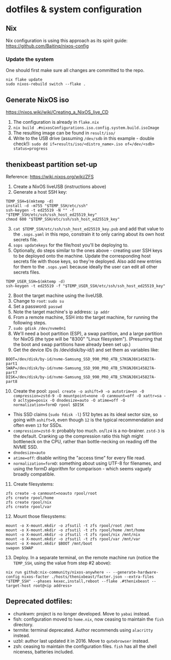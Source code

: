 # dotfiles & system configuration

## Nix
Nix configuration is using this approach as its spirit guide: https://github.com/Baitinq/nixos-config

### Update the system

One should first make sure all changes are committed to the repo.
```
nix flake update
sudo nixos-rebuild switch --flake .
```

## Generate NixOS iso

https://nixos.wiki/wiki/Creating_a_NixOS_live_CD

1. The configuration is already in `flake.nix`
2. `nix build .#nixosConfigurations.iso.config.system.build.isoImage`
3. The resulting image can be found in `result/iso/`
4. Write to the USB drive (assuming `/dev/sdb` in this example - double check!): `sudo dd if=results/iso/<distro_name>.iso of=/dev/<sdb> status=progress`

## thenixbeast partition set-up

Reference: https://wiki.nixos.org/wiki/ZFS

1. Create a NixOS liveUSB (instructions above)
2. Generate a host SSH key:
  ```
  TEMP_SSH=$(mktemp -d)
  install -d -m755 "$TEMP_SSH/etc/ssh"
  ssh-keygen -t ed25519 -N "" -f "$TEMP_SSH/etc/ssh/ssh_host_ed25519_key"
  chmod 600 "$TEMP_SSH/etc/ssh/ssh_host_ed25519_key"
  ```
3. `cat $TEMP_SSH/etc/ssh/ssh_host_ed25519_key.pub` and add that value to the `.sops.yaml` in this repo, constrain it to only caring about its own host secrets file.
4. `sops updatekeys` for the file/host you'll be deploying to.
5. Optionally, do steps similar to the ones above - creating user SSH keys to be deployed onto the machine.  Update the corresponding host secrets file with those keys, so they're deployed.  Also add new entries for them to the `.sops.yaml` because ideally the user can edit all other secrets files.
  ```
  TEMP_USER_SSH=$(mktemp -d)
  ssh-keygen -t ed25519 -f "$TEMP_USER_SSH/etc/ssh/ssh_host_ed25519_key"
  ```
2. Boot the target machine using the liveUSB.
3. Change to `root`: `sudo su`
4. Set a password: `passwd`
5. Note the target machine's ip address: `ip addr`
6. From a remote machine, SSH into the target machine, for running the following steps.
7. `sudo gdisk /dev/nvme0n1`
8. We'll need a boot partition (ESP), a swap partition, and a large partition for NixOS (the type will be "8300" "Linux filesystem").  (Presuming that the boot and swap partitions have already been set up.)
9. Get the device IDs (ls /dev/disk/by-id/) and set them as variables like:
  ```
  BOOT=/dev/disk/by-id/nvme-Samsung_SSD_990_PRO_4TB_S7KGNJ0X145827A-part1
  SWAP=/dev/disk/by-id/nvme-Samsung_SSD_990_PRO_4TB_S7KGNJ0X145827A-part7
  DISK=/dev/disk/by-id/nvme-Samsung_SSD_990_PRO_4TB_S7KGNJ0X145827A-part8
  ```
10. Create the pool: `zpool create -o ashift=9 -o autotrim=on -O compression=zstd-9 -O mountpoint=none -O canmount=off -O xattr=sa -O acltype=posix -O dnodesize=auto -O atime=off -O normalization=formD rpool $DISK`
  * This SSD claims (`sudo fdisk -l`) 512 bytes as its ideal sector size, so going with `ashift=9`, even though `12` is the typical recommendation and often even `13` for SSDs.
  * `compression=zstd-9`: probably too much.  `on`/`lz4` is a no-brainer.  `zstd-3` is the default.  Cranking up the compression ratio this high might bottleneck on the CPU, rather than bottle-necking on reading off the NVME SSD.
  * `dnodesize=auto`
  * `atime=off`: disable writing the "access time" for every file read.
  * `normalization=formD`: something about using UTF-8 for filenames, and using the formD algorithm for comparison - which seems vaguely broadly compatible.
11. Create filesystems:
  ```
  zfs create -o canmount=noauto rpool/root
  zfs create rpool/home
  zfs create rpool/nix
  zfs create rpool/var
  ```
12. Mount those filesystems:
  ```
  mount -o X-mount.mkdir -o zfsutil -t zfs rpool/root /mnt
  mount -o X-mount.mkdir -o zfsutil -t zfs rpool/home /mnt/home
  mount -o X-mount.mkdir -o zfsutil -t zfs rpool/nix /mnt/nix
  mount -o X-mount.mkdir -o zfsutil -t zfs rpool/var /mnt/var
  mount -o X-mount.mkdir $BOOT /mnt/boot
  swapon $SWAP
  ```
13. Deploy. In a separate terminal, on the remote machine run (notice the `TEMP_SSH`, using the value from step #2 above):
  ```
  nix run github:nix-community/nixos-anywhere -- --generate-hardware-config nixos-facter ./hosts/thenixbeast/facter.json --extra-files "$TEMP_SSH" --phases kexec,install,reboot --flake .#thenixbeast --target-host root@<ip address>
  ```


## Deprecated dotfiles:
* chunkwm: project is no longer developed.  Move to `yabai` instead.
* fish: configuration moved to `home.nix`, now ceasing to maintain the `fish` directory.
* termite: terminal deprecated.  Author recommends using `alacritty` instead.
* uzbl: author last updated it in 2016.  Move to `qutebrowser` instead.
* zsh: ceasing to maintain the configuration files.  `fish` has all the shell niceness, batteries included.
